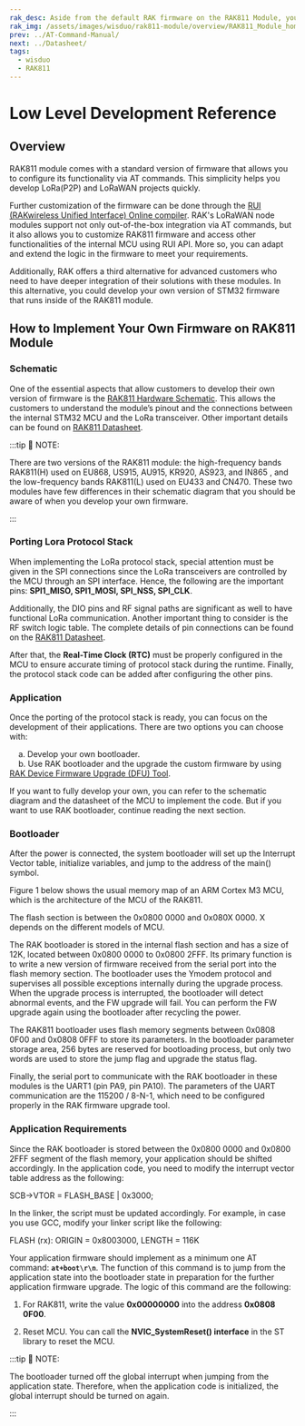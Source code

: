 ```yaml
---
rak_desc: Aside from the default RAK firmware on the RAK811 Module, you can create custom firmware using RUI (RAKwireless Unified Interface) or the actual SDK from the manufacturer of the microcontroller that is used inside the module.
rak_img: /assets/images/wisduo/rak811-module/overview/RAK811_Module_home.png
prev: ../AT-Command-Manual/
next: ../Datasheet/
tags:
  - wisduo
  - RAK811
---
```


# Low Level Development Reference

## Overview

RAK811 module comes with a standard version of firmware that allows you to configure its functionality via AT commands. This simplicity helps you develop LoRa(P2P) and LoRaWAN projects quickly. 

Further customization of the firmware can be done through the [RUI (RAKwireless Unified Interface) Online compiler](/RUI/). RAK's LoRaWAN node modules support not only out-of-the-box integration via AT commands, but it also allows you to customize RAK811 firmware and access other functionalities of the internal MCU using RUI API. More so, you can adapt and extend the logic in the firmware to meet your requirements.

Additionally, RAK offers a third alternative for advanced customers who need to have deeper integration of their solutions with these modules. In this alternative, you could develop your own version of STM32 firmware that runs inside of the RAK811 module. 


## How to Implement Your Own Firmware on RAK811 Module

### Schematic

One of the essential aspects that allow customers to develop their own version of firmware is the [RAK811 Hardware Schematic](https://downloads.rakwireless.com/LoRa/RAK811/Hardware_Specification/). This allows the customers to understand the module’s pinout and the connections between the internal STM32 MCU and the LoRa transceiver. Other important details can be found on [RAK811 Datasheet](/Product-Categories/WisDuo/RAK811-Module/Datasheet/).

:::tip 📝 NOTE:

There are two versions of the RAK811 module: the high-frequency bands RAK811(H) used on EU868, US915, AU915, KR920, AS923, and IN865 , and the low-frequency bands RAK811(L) used on EU433 and CN470. These two modules have few differences in their schematic diagram that you should be aware of when you develop your own firmware. 

:::

### Porting Lora Protocol Stack

When implementing the LoRa protocol stack, special attention must be given in the SPI connections since the LoRa transceivers are controlled by the MCU through an SPI interface. Hence, the following are the important pins: **SPI1_MISO, SPI1_MOSI, SPI_NSS, SPI_CLK**. 

Additionally, the DIO pins and RF signal paths are significant as well to have functional LoRa communication. Another important thing to consider is the RF switch logic table. The complete details of pin connections can be found on the [RAK811 Datasheet](/Product-Categories/WisDuo/RAK811-Module/Datasheet/). 

After that, the **Real-Time Clock (RTC)** must be properly configured in the MCU to ensure accurate timing of protocol stack during the runtime. Finally, the protocol stack code can be added after configuring the other pins.

### Application

Once the porting of the protocol stack is ready, you can focus on the development of their applications. There are two options you can choose with: 

&nbsp;&nbsp;&nbsp;&nbsp;a. Develop your own bootloader. 
<br>
&nbsp;&nbsp;&nbsp;&nbsp;b. Use RAK bootloader and the upgrade the custom firmware by using [RAK Device Firmware Upgrade (DFU) Tool](https://downloads.rakwireless.com/LoRa/Tools/RAK_Device_Firmware_Upgrade_tool/).

If you want to fully develop your own, you can refer to the schematic diagram and the datasheet of the MCU to implement the code. But if you want to use RAK bootloader, continue reading the next section.

### Bootloader

After the power is connected, the system bootloader will set up the Interrupt Vector table, initialize variables, and jump to the address of the main() symbol.

Figure 1 below shows the usual memory map of an ARM Cortex M3 MCU, which is the architecture of the MCU of the RAK811.

<rk-img
  src="/assets/images/wisduo/rak811-module/deep-development/memory-map.png"
  width="80%"
  caption="Usual memory map for an ARM Cortex M3 MCU"
/>

The flash section is between the 0x0800 0000 and 0x080X 0000. X depends on the different models of MCU.

The RAK bootloader is stored in the internal flash section and has a size of 12K, located between 0x0800 0000 to 0x0800 2FFF. Its primary function is to write a new version of firmware received from the serial port into the flash memory section. The bootloader uses the Ymodem protocol and supervises all possible exceptions internally during the upgrade process. When the upgrade process is interrupted, the bootloader will detect abnormal events, and the FW upgrade will fail. You can perform the FW upgrade again using the bootloader after recycling the power.

The RAK811 bootloader uses flash memory segments between 0x0808 0F00 and 0x0808 0FFF to store its parameters. 
In the bootloader parameter storage area, 256&nbsp;bytes are reserved for bootloading process, but only two words are used to store the jump flag and upgrade the status flag.

Finally, the serial port to communicate with the RAK bootloader in these modules is the UART1 (pin PA9, pin PA10). The parameters of the UART communication are the 115200 / 8-N-1, which need to be configured properly in the RAK firmware upgrade tool. 

### Application Requirements

Since the RAK bootloader is stored between the 0x0800 0000 and 0x0800 2FFF segment of the flash memory, your application should be shifted accordingly. In the application code, you need to modify the interrupt vector table address as the following:

SCB->VTOR = FLASH_BASE | 0x3000;

In the linker, the script must be updated accordingly. For example, in case you use GCC, modify your linker script like the following:

FLASH (rx): ORIGIN = 0x8003000, LENGTH = 116K

Your application firmware should implement as a minimum one AT command: <b>`at+boot\r\n`</b>. The function of this command is to jump from the application state into the bootloader state in preparation for the further application firmware upgrade. The logic of this command are the following:


1. For RAK811, write the value **0x00000000** into the address **0x0808 0F00**. 

2. Reset MCU. You can call the **NVIC_SystemReset() interface** in the ST library to reset the MCU.

:::tip 📝 NOTE:

The bootloader turned off the global interrupt when jumping from the application state. Therefore, when the application code is initialized, the global interrupt should be turned on again.

:::